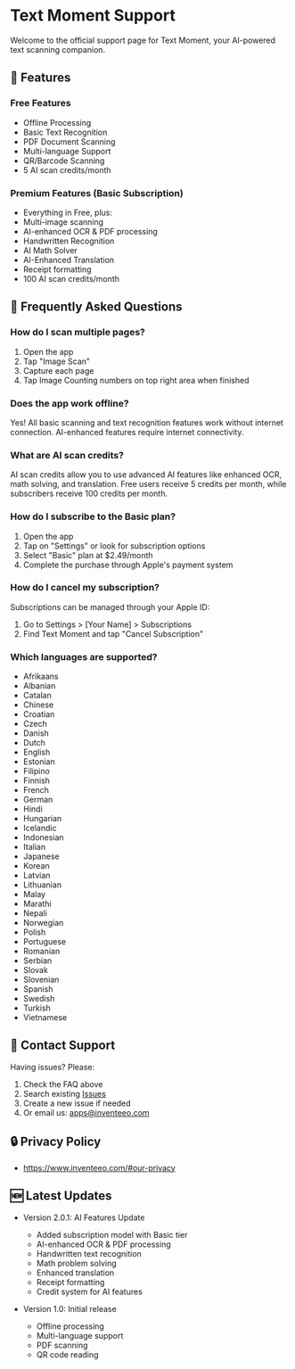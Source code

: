# Text Moment Support
Welcome to the official support page for Text Moment, your AI-powered text scanning companion.

## 📱 Features

### Free Features
- Offline Processing
- Basic Text Recognition
- PDF Document Scanning
- Multi-language Support
- QR/Barcode Scanning
- 5 AI scan credits/month

### Premium Features (Basic Subscription)
- Everything in Free, plus:
- Multi-image scanning
- AI-enhanced OCR & PDF processing
- Handwritten Recognition
- AI Math Solver
- AI-Enhanced Translation
- Receipt formatting
- 100 AI scan credits/month

## 🤔 Frequently Asked Questions

### How do I scan multiple pages?
1. Open the app
2. Tap "Image Scan"
3. Capture each page
4. Tap Image Counting numbers on top right area when finished

### Does the app work offline?
Yes! All basic scanning and text recognition features work without internet connection. AI-enhanced features require internet connectivity.

### What are AI scan credits?
AI scan credits allow you to use advanced AI features like enhanced OCR, math solving, and translation. Free users receive 5 credits per month, while subscribers receive 100 credits per month.

### How do I subscribe to the Basic plan?
1. Open the app
2. Tap on "Settings" or look for subscription options
3. Select "Basic" plan at $2.49/month
4. Complete the purchase through Apple's payment system

### How do I cancel my subscription?
Subscriptions can be managed through your Apple ID:
1. Go to Settings > [Your Name] > Subscriptions
2. Find Text Moment and tap "Cancel Subscription"

### Which languages are supported?
- Afrikaans
- Albanian
- Catalan
- Chinese
- Croatian
- Czech
- Danish
- Dutch
- English
- Estonian
- Filipino
- Finnish
- French
- German
- Hindi
- Hungarian
- Icelandic
- Indonesian
- Italian
- Japanese
- Korean
- Latvian
- Lithuanian
- Malay
- Marathi
- Nepali
- Norwegian
- Polish
- Portuguese
- Romanian
- Serbian
- Slovak
- Slovenian
- Spanish
- Swedish
- Turkish
- Vietnamese

## 📧 Contact Support
Having issues? Please:
1. Check the FAQ above
2. Search existing [Issues](https://github.com/yourusername/scanmoments-support/issues)
3. Create a new issue if needed
4. Or email us: apps@inventeeo.com

## 🔒 Privacy Policy
- https://www.inventeeo.com/#our-privacy

## 🆕 Latest Updates
- Version 2.0.1: AI Features Update
  - Added subscription model with Basic tier
  - AI-enhanced OCR & PDF processing
  - Handwritten text recognition
  - Math problem solving
  - Enhanced translation
  - Receipt formatting
  - Credit system for AI features

- Version 1.0: Initial release
  - Offline processing
  - Multi-language support
  - PDF scanning
  - QR code reading
